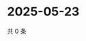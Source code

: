 # 2025-05-23

共 0 条

<!-- BEGIN ZHIHUVIDEO -->
<!-- 最后更新时间 Fri May 23 2025 22:11:19 GMT+0800 (China Standard Time) -->

<!-- END ZHIHUVIDEO -->
